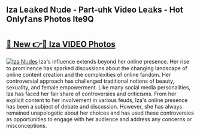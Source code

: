 ## Iza Le𝚊ked N𝚞de - Part-uhk Video Le𝚊ks - Hot Onlyf𝚊ns Photos Ite9Q

# <h2><a href="http://ab22948.deff.icu/?id=Iza">🔗 New 👉🔴 Iza VIDEO Photos</a></h2>

[![Iza N𝚞des](https://i.imgur.com/rIISA9y.gif)](http://ab22948.deff.icu/?id=Iza)
Iza's influence extends beyond her online presence. Her rise to prominence has sparked discussions about the changing landscape of online content creation and the complexities of online fandom. Her controversial approach has challenged traditional notions of beauty, sexuality, and female empowerment. Like many social media personalities, Iza has faced her fair share of controversies and criticisms. From her explicit content to her involvement in various feuds, Iza's online presence has been a subject of debate and discussion. However, she has always remained unapologetic about her choices and has used these controversies as opportunities to engage with her audience and address any concerns or misconceptions.
